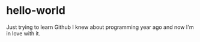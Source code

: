 # hello-world
Just trying to learn Github
I knew about programming year ago and now I'm in love with it. 
